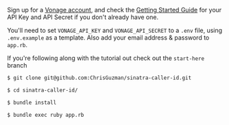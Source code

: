 Sign up for a [Vonage account](https://dashboard.nexmo.com/sign-up), and check the [Getting Started Guide](https://dashboard.nexmo.com/getting-started-guide) for your API Key and API Secret if you don't already have one.

You'll need to set `VONAGE_API_KEY` and `VONAGE_API_SECRET` to a `.env` file, using `.env.example` as a template.   Also add your email address & password to `app.rb`.

If you're following along with the tutorial out check out the `start-here` branch

```bash
$ git clone git@github.com:ChrisGuzman/sinatra-caller-id.git

$ cd sinatra-caller-id/

$ bundle install

$ bundle exec ruby app.rb
```
